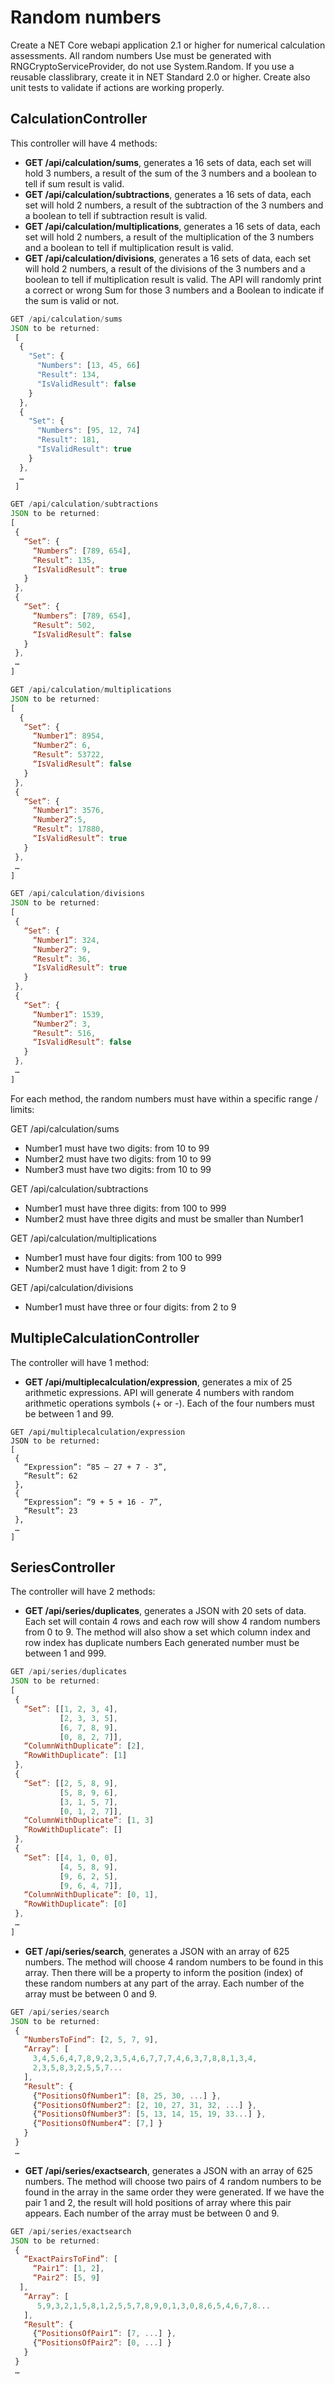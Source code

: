 # Random numbers
Create a NET Core webapi application 2.1 or higher for numerical calculation assessments. All random numbers Use
must be generated with RNGCryptoServiceProvider, do not use System.Random. If you use a reusable classlibrary, create
it in NET Standard 2.0 or higher. Create also unit tests to validate if actions are working properly.
## CalculationController
This controller will have 4 methods:
* **GET /api/calculation/sums**, generates a 16 sets of data, each set will hold 3 numbers, a result of the sum of the 3
numbers and a boolean to tell if sum result is valid.
* **GET /api/calculation/subtractions**, generates a 16 sets of data, each set will hold 2 numbers, a result of the
subtraction of the 3 numbers and a boolean to tell if subtraction result is valid.
* **GET /api/calculation/multiplications**, generates a 16 sets of data, each set will hold 2 numbers, a result of the
multiplication of the 3 numbers and a boolean to tell if multiplication result is valid.
* **GET /api/calculation/divisions**, generates a 16 sets of data, each set will hold 2 numbers, a result of the divisions
of the 3 numbers and a boolean to tell if multiplication result is valid.
The API will randomly print a correct or wrong Sum for those 3 numbers and a Boolean to indicate if the sum is valid or
not.
```javascript
GET /api/calculation/sums
JSON to be returned:      
 [
  {
    "Set": {
      "Numbers": [13, 45, 66]
      "Result": 134,
      "IsValidResult": false
    }
  },
  {
    "Set": {
      "Numbers": [95, 12, 74]
      "Result": 181,
      "IsValidResult": true
    }
  },
  …
 ]
```
```javascript
GET /api/calculation/subtractions
JSON to be returned:
[
 {
   “Set”: {
     “Numbers”: [789, 654],
     “Result”: 135,
     “IsValidResult”: true
   }
 },
 {
   “Set”: {
     “Numbers”: [789, 654],
     “Result”: 502,
     “IsValidResult”: false
   }
 },
 …
]
```
```javascript
GET /api/calculation/multiplications
JSON to be returned:
[
  {
   “Set”: {
     “Number1”: 8954,
     “Number2”: 6,
     “Result”: 53722,
     “IsValidResult”: false
   }
 },
 {
   “Set”: {
     “Number1”: 3576,
     “Number2”:5,
     “Result”: 17880,
     “IsValidResult”: true
   }
 },
 …
]
```
```javascript
GET /api/calculation/divisions
JSON to be returned:
[
 {
   “Set”: {
     “Number1”: 324,
     “Number2”: 9,
     “Result”: 36,
     “IsValidResult”: true
   }
 },
 {
   “Set”: {
     “Number1”: 1539,
     “Number2”: 3,
     “Result”: 516,
     “IsValidResult”: false
   }
 },
 …
]
```
For each method, the random numbers must have within a specific range / limits:

GET /api/calculation/sums
* Number1 must have two digits: from 10 to 99
* Number2 must have two digits: from 10 to 99
* Number3 must have two digits: from 10 to 99

GET /api/calculation/subtractions
* Number1 must have three digits: from 100 to 999
* Number2 must have three digits and must be smaller than Number1

GET /api/calculation/multiplications
* Number1 must have four digits: from 100 to 999
* Number2 must have 1 digit: from 2 to 9

GET /api/calculation/divisions
* Number1 must have three or four digits: from 2 to 9

## MultipleCalculationController
The controller will have 1 method:
* **GET /api/multiplecalculation/expression**, generates a mix of 25 arithmetic expressions.
API will generate 4 numbers with random arithmetic operations symbols (+ or -).
Each of the four numbers must be between 1 and 99.
```javascipt
GET /api/multiplecalculation/expression
JSON to be returned:
[
 {
   “Expression”: “85 – 27 + 7 - 3”,
   “Result”: 62
 },
 {
   “Expression”: “9 + 5 + 16 - 7”,
   “Result”: 23
 },
 …
]
```
## SeriesController
The controller will have 2 methods:
* **GET /api/series/duplicates**, generates a JSON with 20 sets of data. Each set will contain 4 rows and each row will
show 4 random numbers from 0 to 9. The method will also show a set which column index and row index has
duplicate numbers
Each generated number must be between 1 and 999.
```javascript
GET /api/series/duplicates
JSON to be returned:
[
 {
   “Set”: [[1, 2, 3, 4],
           [2, 3, 3, 5],
           [6, 7, 8, 9],
           [0, 8, 2, 7]],
   “ColumnWithDuplicate”: [2],
   “RowWithDuplicate”: [1]
 },
 {
   “Set”: [[2, 5, 8, 9],
           [5, 8, 9, 6],
           [3, 1, 5, 7],
           [0, 1, 2, 7]],
   “ColumnWithDuplicate”: [1, 3]
   “RowWithDuplicate”: []
 },
 {
   “Set”: [[4, 1, 0, 0],
           [4, 5, 8, 9],
           [9, 6, 2, 5],
           [9, 6, 4, 7]],
   “ColumnWithDuplicate”: [0, 1],
   “RowWithDuplicate”: [0]
 },
 …
]
```
* **GET /api/series/search**, generates a JSON with an array of 625 numbers. The method will choose 4 random
numbers to be found in this array.
Then there will be a property to inform the position (index) of these random numbers at any part of the array.
Each number of the array must be between 0 and 9.
```javascript
GET /api/series/search
JSON to be returned:
 {
   “NumbersToFind”: [2, 5, 7, 9],
   “Array”: [
     3,4,5,6,4,7,8,9,2,3,5,4,6,7,7,7,4,6,3,7,8,8,1,3,4,
     2,3,5,8,3,2,5,5,7...
   ],
   “Result”: {
     {“PositionsOfNumber1”: [8, 25, 30, ...] },
     {“PositionsOfNumber2”: [2, 10, 27, 31, 32, ...] },
     {“PositionsOfNumber3”: [5, 13, 14, 15, 19, 33...] },
     {“PositionsOfNumber4”: [7,] }
   }
 }
 …
```
* **GET /api/series/exactsearch**, generates a JSON with an array of 625 numbers. The method will choose two pairs
of 4 random numbers to be found in the array in the same order they were generated.
If we have the pair 1 and 2, the result will hold positions of array where this pair appears.
Each number of the array must be between 0 and 9.
```javascript
GET /api/series/exactsearch
JSON to be returned:
 {
   “ExactPairsToFind”: [
     “Pair1”: [1, 2],
     “Pair2”: [5, 9]
  ],
   “Array”: [
      5,9,3,2,1,5,8,1,2,5,5,7,8,9,0,1,3,0,8,6,5,4,6,7,8...
   ],
   “Result”: {
     {“PositionsOfPair1”: [7, ...] },
     {“PositionsOfPair2”: [0, ...] } 
   }
 }
 …
 ```

